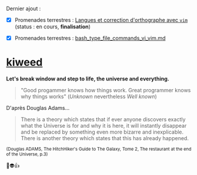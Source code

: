 [//]: # (-----------------------------------------------------------------)

[//]: # (Projet Kiweed - Article : readme principal )

[//]: # (Auteur : Georges SALLÉ)

[//]: # (Date : lun. 19 mars 2018 à 09:37:53)

[//]: # (-----------------------------------------------------------------)

Dernier ajout : 

- [x] Promenades terrestres : [Langues et correction d'orthographe avec `vim`](https://github.com/Kiweedoo/kiweed/blob/master/Promenades_Terrestres/vi_vim/vi_dicos_correction_ortho.md) (status : en cours, **finalisation**)

- [x] Promenades terrestres :
  [bash_type_file_commands_vi_vim.md](https://github.com/Kiweedoo/kiweed/blob/master/Promenades_Terrestres/bash_type_file_commands_vi_vim.md)

# [kiweed](#)



**Let's break window and step to life, the universe and everything.**

>"Good progammer knows how things work. Great programmer knows why things works" (*Unknown* nevertheless *Well known*)

D'après Douglas Adams...

>There is a theory which states that if ever anyone discovers exactly what the
Universe is for and why it is here, it will instantly disappear and be replaced
by something even more bizarre and inexplicable.
>There is another theory which states that this has already happened.

<sub>(Douglas ADAMS, The HitchHiker's Guide to The Galaxy, Tome 2, The restaurant at the end of the Universe, p.3)</sub>

:metal::alien::+1:
